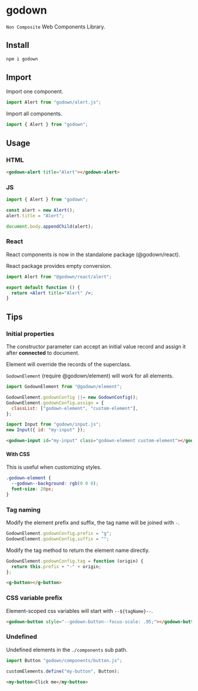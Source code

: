 # godown

`Non Composite` Web Components Library.

## Install

```sh
npm i godown
```

## Import

Import one component.

```js
import Alert from "godown/alert.js";
```

Import all components.

```js
import { Alert } from "godown";
```

## Usage

### HTML

```html
<godown-alert title="Alert"></godown-alert>
```

### JS

```js
import { Alert } from "godown";

const alert = new Alert();
alert.title = "Alert";

document.body.appendChild(alert);
```

### React

React components is now in the standalone package (@godown/react).

React package provides empty conversion.

```jsx
import Alert from "@godown/react/alert";

export default function () {
  return <Alert title="Alert" />;
}
```

## Tips

### Initial properties

The constructor parameter can accept an initial value record and assign it after **connected** to document.

Element will override the records of the superclass.

`GodownElement` (require @godown/element) will work for all elements.

```js
import GodownElement from "@godown/element";

GodownElement.godownConfig ||= new GodownConfig();
GodownElement.godownConfig.assign = {
  classList: ["godown-element", "custom-element"],
};

import Input from "godown/input.js";
new Input({ id: "my-input" });
```

```html
<godown-input id="my-input" class="godown-element custom-element"></godown-input>
```

#### With CSS

This is useful when customizing styles.

```css
.godown-element {
  --godown--background: rgb(0 0 0);
  font-size: 20px;
}
```

### Tag naming

Modify the element prefix and suffix,
the tag name will be joined with `-`.

```js
GodownElement.godownConfig.prefix = "g";
GodownElement.godownConfig.suffix = "";
```

Modify the tag method to return the element name directly.

```js
GodownElement.godownConfig.tag = function (origin) {
  return this.prefix + "-" + origin;
};
```

```html
<g-button></g-button>
```

### CSS variable prefix

Element-scoped css variables will start with `--${tagName}--`.

```html
<godown-button style="--godown-button--focus-scale: .95;"></godown-button>
```

### Undefined

Undefined elements in the `./components` sub path.

```ts
import Button "godown/components/button.js";

customElements.define("my-button", Button);
```

```html
<my-button>Click me</my-button>
```
